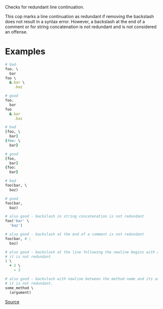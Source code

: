 
Checks for redundant line continuation.

This cop marks a line continuation as redundant if removing the backslash
does not result in a syntax error.
However, a backslash at the end of a comment or
for string concatenation is not redundant and is not considered an offense.

# Examples

```ruby
# bad
foo. \
  bar
foo \
  &.bar \
    .baz

# good
foo.
  bar
foo
  &.bar
    .baz

# bad
[foo, \
  bar]
{foo: \
  bar}

# good
[foo,
  bar]
{foo:
  bar}

# bad
foo(bar, \
  baz)

# good
foo(bar,
  baz)

# also good - backslash in string concatenation is not redundant
foo('bar' \
  'baz')

# also good - backslash at the end of a comment is not redundant
foo(bar, # \
  baz)

# also good - backslash at the line following the newline begins with a + or -,
# it is not redundant
1 \
  + 2 \
    - 3

# also good - backslash with newline between the method name and its arguments,
# it is not redundant.
some_method \
  (argument)
```

[Source](http://www.rubydoc.info/gems/rubocop/RuboCop/Cop/Style/RedundantLineContinuation)